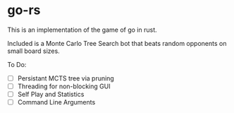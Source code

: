 # go-rs

This is an implementation of the game of go in rust.

Included is a Monte Carlo Tree Search bot that beats random opponents on small board sizes.



To Do:

- [ ] Persistant MCTS tree via pruning
- [ ] Threading for non-blocking GUI
- [ ] Self Play and Statistics
- [ ] Command Line Arguments
